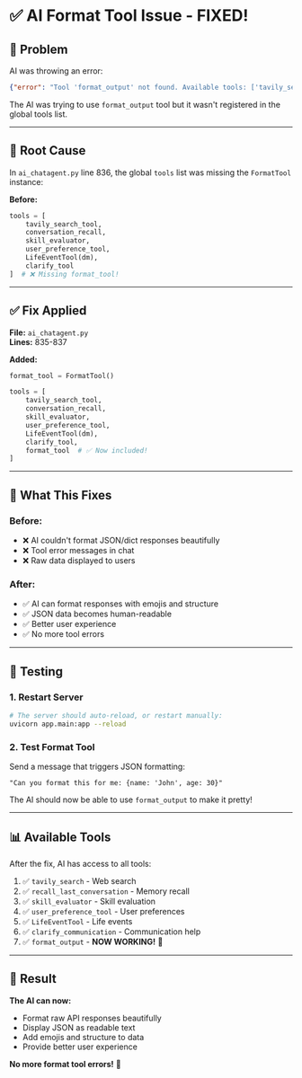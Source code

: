 # ✅ AI Format Tool Issue - FIXED!

## 🐛 **Problem**

AI was throwing an error:
```json
{"error": "Tool 'format_output' not found. Available tools: ['tavily_search', 'recall_last_conversation', 'skill_evaluator', ...]"}
```

The AI was trying to use `format_output` tool but it wasn't registered in the global tools list.

---

## 🔧 **Root Cause**

In `ai_chatagent.py` line 836, the global `tools` list was missing the `FormatTool` instance:

**Before:**
```python
tools = [
    tavily_search_tool, 
    conversation_recall, 
    skill_evaluator, 
    user_preference_tool, 
    LifeEventTool(dm), 
    clarify_tool
]  # ❌ Missing format_tool!
```

---

## ✅ **Fix Applied**

**File:** `ai_chatagent.py`  
**Lines:** 835-837

**Added:**
```python
format_tool = FormatTool()

tools = [
    tavily_search_tool, 
    conversation_recall, 
    skill_evaluator, 
    user_preference_tool, 
    LifeEventTool(dm), 
    clarify_tool,
    format_tool  # ✅ Now included!
]
```

---

## 🎯 **What This Fixes**

### **Before:**
- ❌ AI couldn't format JSON/dict responses beautifully
- ❌ Tool error messages in chat
- ❌ Raw data displayed to users

### **After:**
- ✅ AI can format responses with emojis and structure
- ✅ JSON data becomes human-readable
- ✅ Better user experience
- ✅ No more tool errors

---

## 🧪 **Testing**

### **1. Restart Server**
```bash
# The server should auto-reload, or restart manually:
uvicorn app.main:app --reload
```

### **2. Test Format Tool**
Send a message that triggers JSON formatting:
```
"Can you format this for me: {name: 'John', age: 30}"
```

The AI should now be able to use `format_output` to make it pretty!

---

## 📊 **Available Tools**

After the fix, AI has access to all tools:

1. ✅ `tavily_search` - Web search
2. ✅ `recall_last_conversation` - Memory recall
3. ✅ `skill_evaluator` - Skill evaluation
4. ✅ `user_preference_tool` - User preferences
5. ✅ `LifeEventTool` - Life events
6. ✅ `clarify_communication` - Communication help
7. ✅ `format_output` - **NOW WORKING!** 🎉

---

## 🎊 **Result**

**The AI can now:**
- Format raw API responses beautifully
- Display JSON as readable text
- Add emojis and structure to data
- Provide better user experience

**No more format tool errors!** 🚀
